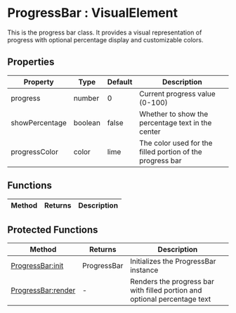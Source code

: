 # ProgressBar : VisualElement
This is the progress bar class. It provides a visual representation of progress
with optional percentage display and customizable colors.

## Properties

|Property|Type|Default|Description|
|---|---|---|---|
|progress|number|0|Current progress value (0-100)
|showPercentage|boolean|false|Whether to show the percentage text in the center
|progressColor|color|lime|The color used for the filled portion of the progress bar

## Functions

|Method|Returns|Description|
|---|---|---|


## Protected Functions

|Method|Returns|Description|
|---|---|---|
|[ProgressBar:init](#ProgressBar:init)|ProgressBar|Initializes the ProgressBar instance
|[ProgressBar:render](#ProgressBar:render)|-|Renders the progress bar with filled portion and optional percentage text


